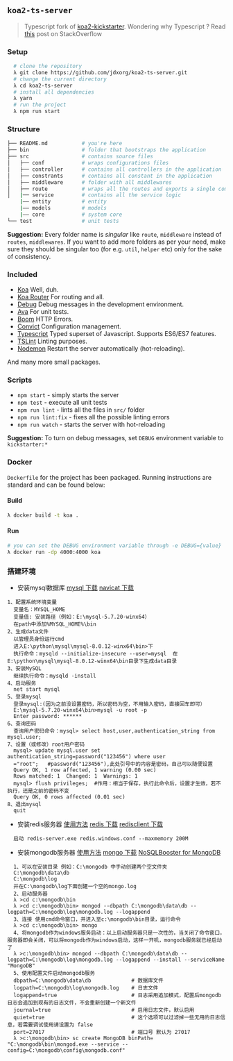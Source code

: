 ## `koa2-ts-server`
> Typescript fork of [koa2-kickstarter](https://github.com/umayr/koa2-kickstarter). Wondering why Typescript ? Read [this](http://stackoverflow.com/questions/12694530/what-is-typescript-and-why-would-i-use-it-in-place-of-javascript) post on StackOverflow

### Setup
```bash
  # clone the repository
  λ git clone https://github.com/jdxorg/koa2-ts-server.git
  # change the current directory
  λ cd koa2-ts-server
  # install all dependencies
  λ yarn
  # run the project
  λ npm run start
```

### Structure
```bash
├── README.md           # you're here
├── bin                 # folder that bootstraps the application
├── src                 # contains source files
│   ├── conf            # wraps configurations files
│   ├── controller      # contains all controllers in the application
│   ├── constrants      # contains all constant in the application
│   ├── middleware      # folder with all middlewares
│   ├── route           # wraps all the routes and exports a single composed middleware
│   |── service         # contains all the service logic
    |—— entity          # entity
    |—— models          # models
    |—— core            # system core 
└── test                # unit tests
```

**Suggestion:** Every folder name is _singular_ like `route`, `middleware` instead of `routes`, `middlewares`. If you want to add more folders as per your need, make sure they should be singular too (for e.g. `util`, `helper` etc) only for the sake of consistency.

### Included

- [Koa](https://github.com/koajs/koa) Well, duh.
- [Koa Router](https://github.com/alexmingoia/koa-router) For routing and all.
- [Debug](https://github.com/visionmedia/debug) Debug messages in the development environment.
- [Ava](https://github.com/avajs/ava) For unit tests.
- [Boom](https://github.com/hapijs/boom) HTTP Errors.
- [Convict](https://github.com/mozilla/node-convict) Configuration management.
- [Typescript](https://github.com/Microsoft/TypeScript) Typed superset of Javascript. Supports ES6/ES7 features.
- [TSLint](https://github.com/palantir/tslint) Linting purposes.
- [Nodemon](https://github.com/remy/nodemon) Restart the server automatically (hot-reloading).

And many more small packages.

### Scripts

- `npm start` - simply starts the server
- `npm test` - execute all unit tests
- `npm run lint` - lints all the files in `src/` folder
- `npm run lint:fix` - fixes all the possible linting errors
- `npm run watch` - starts the server with hot-reloading

**Suggestion:** To turn on debug messages, set `DEBUG` environment variable to `kickstarter:*`

### Docker

`Dockerfile` for the project has been packaged. Running instructions are standard and can be found below:

#### Build
```bash
λ docker build -t koa .
```

#### Run
```bash
# you can set the DEBUG environment variable through -e DEBUG={value} 
λ docker run -dp 4000:4000 koa
```

### 搭建环境
- 安装mysql数据库 
  [mysql 下载](https://dev.mysql.com/downloads/mysql/)
  [navicat 下载](https://www.navicat.com.cn/)
```
1、配置系统环境变量
  变量名：MYSQL_HOME 
  变量值: 安装路径（例如：E:\mysql-5.7.20-winx64）
  在path中添加%MYSQL_HOME%\bin
2、生成data文件
  以管理员身份运行cmd
  进入E:\python\mysql\mysql-8.0.12-winx64\bin>下
  执行命令：mysqld --initialize-insecure --user=mysql  在E:\python\mysql\mysql-8.0.12-winx64\bin目录下生成data目录
3、安装MySQL
  继续执行命令：mysqld -install
4、启动服务
  net start mysql
5、登录mysql
  登录mysql:(因为之前没设置密码，所以密码为空，不用输入密码，直接回车即可）
  E:\mysql-5.7.20-winx64\bin>mysql -u root -p
  Enter password: ******
6、查询密码
  查询用户密码命令：mysql> select host,user,authentication_string from mysql.user;
7、设置（或修改）root用户密码
  mysql> update mysql.user set authentication_string=password("123456") where user
  ="root";   #password("123456"),此处引号中的内容是密码，自己可以随便设置
  Query OK, 1 row affected, 1 warning (0.00 sec)
  Rows matched: 1  Changed: 1  Warnings: 1
  mysql> flush privileges;  #作用：相当于保存，执行此命令后，设置才生效，若不执行，还是之前的密码不变
  Query OK, 0 rows affected (0.01 sec)
8、退出mysql
  quit
```
- 安装redis服务器 [使用方法](https://www.cnblogs.com/guzhanyu/p/8947940.html)
  [redis 下载](https://redis.io/)
  [redisclient 下载](https://github.com/caoxinyu/RedisClient)
```
  启动 redis-server.exe redis.windows.conf --maxmemory 200M
```
- 安装mongodb服务器 [使用方法](https://www.cnblogs.com/weschen/p/8213746.html)
  [mongo 下载](https://fastdl.mongodb.org/win32/mongodb-win32-x86_64-2008plus-ssl-4.0.10-signed.msi)
  [NoSQLBooster for MongoDB](https://nosqlbooster.com/downloads)
```
  1、可以在安装目录 例如：C:\mongodb 中手动创建两个空文件夹
  C:\mongodb\data\db
  C:\mongodb\log
  并在C:\mongodb\log下面创建一个空的mongo.log
  2、启动服务器
  λ >cd c:\mongodb\bin
  λ >cd c:\mongodb\bin> mongod --dbpath C:\mongodb\data\db --logpath=C:\mongodb\log\mongodb.log --logappend
  3、连接 使用cmd命令窗口，并进入至c:\mongodb\bin目录，运行命令
  λ >cd c:\mongodb\bin> mongo
  4、将mongodb作为windows服务启动：以上启动服务器只是一次性的，当关闭了命令窗口，服务器即会关闭，可以将mongodb作为windows启动，这样一开机，mongodb服务就已经启动了 
  λ >c:\mongodb\bin> mongod --dbpath C:\mongodb\data\db --logpath=C:\mongodb\log\mongodb.log --logappend --install --serviceName "MongoDB"
  5、使用配置文件启动mongodb服务
  dbpath=C:\mongodb\data\db             # 数据库文件
  logpath=C:\mongodb\log\mongodb.log    # 日志文件
  logappend=true                        # 日志采用追加模式，配置后mongodb日志会追加到现有的日志文件，不会重新创建一个新文件
  journal=true                          # 启用日志文件，默认启用
  quiet=true                            # 这个选项可以过滤掉一些无用的日志信息，若需要调试使用请设置为 false
  port=27017                            # 端口号 默认为 27017
  λ >c:\mongodb\bin> sc create MongoDB binPath= "C:\mongodb\bin\mongod.exe --service --config=C:\mongodb\config\mongodb.conf"
```

